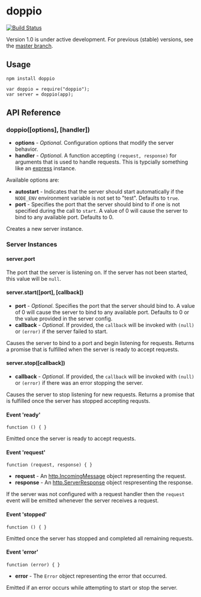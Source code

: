 doppio
======

[![Build Status](https://travis-ci.org/jagoda/doppio.png?branch=1.0)](https://travis-ci.org/jagoda/doppio)

Version 1.0 is under active development. For previous (stable) versions, see the
[master branch](https://github.com/jagoda/doppio/tree/master).

## Usage

	npm install doppio

	var doppio = require("doppio");
	var server = doppio(app);

## API Reference

### doppio([options], [handler])

 + **options** - _Optional_. Configuration options that modify the server
   behavior.
 + **handler** - _Optional_. A function accepting `(request, response)` for
   arguments that is used to handle requests. This is typcially something like
   an [express][express] instance.

Available options are:
 + **autostart** - Indicates that the server should start automatically if the
   `NODE_ENV` environment variable is not set to "test". Defaults to `true`.
 + **port** - Specifies the port that the server should bind to if one is not
   specified during the call to `start`. A value of 0 will cause the server to
   bind to any available port. Defaults to 0.

Creates a new server instance.

### Server Instances

#### server.port

The port that the server is listening on. If the server has not been started,
this value will be `null`.

#### server.start([port], [callback])

 + **port** - _Optional_. Specifies the port that the server should bind to.
   A value of 0 will cause the server to bind to any available port. Defaults to
   0 or the value provided in the server config.
 + **callback** - _Optional_. If provided, the `callback` will be invoked with
   `(null)` or `(error)` if the server failed to start.

Causes the server to bind to a port and begin listening for requests. Returns a
promise that is fulfilled when the server is ready to accept requests.

#### server.stop([callback])

 + **callback** - _Optional_. If provided, the `callback` will be invoked with
   `(null)` or `(error)` if there was an error stopping the server.

Causes the server to stop listening for new requests. Returns a promise that is
fulfilled once the server has stopped accepting requsts.

#### Event 'ready'

	function () { }

Emitted once the server is ready to accept requests.

#### Event 'request'

	function (request, response) { }

 + **request** - An [http.IncomingMessage][request] object representing the
   request.
 + **response** - An [http.ServerResponse][response] object respresenting the
   response.

If the server was not configured with a request handler then the `request` event
will be emitted whenever the server receives a request.

#### Event 'stopped'

	function () { }

Emitted once the server has stopped and completed all remaining requests.

#### Event 'error'

	function (error) { }

 + **error** - The `Error` object representing the error that occurred.

Emitted if an error occurs while attempting to start or stop the server.

[express]: http://expressjs.com/ "Express"
[request]: http://nodejs.org/api/http.html#http_http_incomingmessage "HTTP Request"
[response]: http://nodejs.org/api/http.html#http_class_http_serverresponse "HTTP Response"
